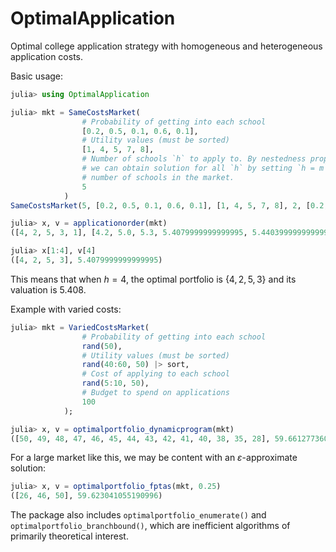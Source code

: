 # OptimalApplication

Optimal college application strategy with homogeneous and heterogeneous application costs.

Basic usage: 

````julia
julia> using OptimalApplication

julia> mkt = SameCostsMarket(
                # Probability of getting into each school
                [0.2, 0.5, 0.1, 0.6, 0.1],
                # Utility values (must be sorted)
                [1, 4, 5, 7, 8],
                # Number of schools `h` to apply to. By nestedness property, 
                # we can obtain solution for all `h` by setting `h = m`, the
                # number of schools in the market.
                5
            )
SameCostsMarket(5, [0.2, 0.5, 0.1, 0.6, 0.1], [1, 4, 5, 7, 8], 2, [0.2, 2.0, 0.5, 4.2, 0.8], [0.8, 0.5, 0.9, 0.4, 0.9], [1, 2, 3, 4, 5])

julia> x, v = applicationorder(mkt)
([4, 2, 5, 3, 1], [4.2, 5.0, 5.3, 5.4079999999999995, 5.4403999999999995])

julia> x[1:4], v[4] 
([4, 2, 5, 3], 5.4079999999999995)
````

This means that when $h = 4$, the optimal portfolio is $\{4, 2, 5,3\}$ and its valuation is $5.408$. 

Example with varied costs:

````julia
julia> mkt = VariedCostsMarket(
                # Probability of getting into each school
                rand(50),
                # Utility values (must be sorted)
                rand(40:60, 50) |> sort,
                # Cost of applying to each school
                rand(5:10, 50),
                # Budget to spend on applications
                100
            );

julia> x, v = optimalportfolio_dynamicprogram(mkt)
([50, 49, 48, 47, 46, 45, 44, 43, 42, 41, 40, 38, 35, 28], 59.66127736008859)
````

For a large market like this, we may be content with an $\varepsilon$-approximate solution: 

````julia
julia> x, v = optimalportfolio_fptas(mkt, 0.25)
([26, 46, 50], 59.623041055190996)
````

The package also includes `optimalportfolio_enumerate()` and `optimalportfolio_branchbound()`, which are inefficient algorithms of primarily theoretical interest. 
 